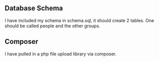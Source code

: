 Database Schema
------------------------------------------------------------------------
I have included my schema in schema.sql, it should create 2 tables. 
One should be called people and the other groups.

Composer
------------------------------------------------------------------------
I have pulled in a php file upload library via composer.

